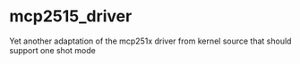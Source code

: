 # mcp2515_driver
Yet another adaptation of the mcp251x driver from kernel source that should support one shot mode
